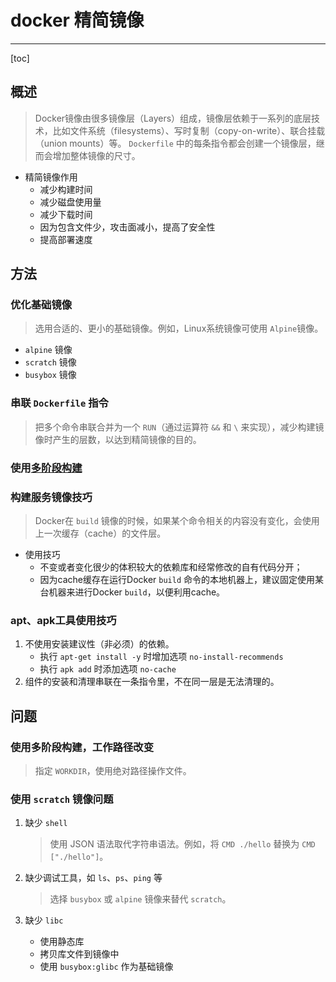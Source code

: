 # docker 精简镜像

---

[toc]

## 概述

> Docker镜像由很多镜像层（Layers）组成，镜像层依赖于一系列的底层技术，比如文件系统（filesystems）、写时复制（copy-on-write）、联合挂载（union mounts）等。
> `Dockerfile` 中的每条指令都会创建一个镜像层，继而会增加整体镜像的尺寸。

- 精简镜像作用
  - 减少构建时间
  - 减少磁盘使用量
  - 减少下载时间
  - 因为包含文件少，攻击面减小，提高了安全性
  - 提高部署速度

## 方法

### 优化基础镜像

> 选用合适的、更小的基础镜像。例如，Linux系统镜像可使用 `Alpine`镜像。

- `alpine` 镜像
- `scratch` 镜像
- `busybox` 镜像

### 串联 `Dockerfile` 指令

> 把多个命令串联合并为一个 `RUN`（通过运算符 `&&` 和 `\` 来实现），减少构建镜像时产生的层数，以达到精简镜像的目的。

### 使用[多阶段构建](docker%20多阶段构建.md)

### 构建服务镜像技巧

> Docker在 `build` 镜像的时候，如果某个命令相关的内容没有变化，会使用上一次缓存（cache）的文件层。

- 使用技巧
  - 不变或者变化很少的体积较大的依赖库和经常修改的自有代码分开；
  - 因为cache缓存在运行Docker `build` 命令的本地机器上，建议固定使用某台机器来进行Docker `build`，以便利用cache。

### apt、apk工具使用技巧

1. 不使用安装建议性（非必须）的依赖。
    - 执行 `apt-get install -y` 时增加选项 `no-install-recommends`
    - 执行 `apk add` 时添加选项 `no-cache`
1. 组件的安装和清理串联在一条指令里，不在同一层是无法清理的。

## 问题

### 使用多阶段构建，工作路径改变

> 指定 `WORKDIR`，使用绝对路径操作文件。

### 使用 `scratch` 镜像问题

1. 缺少 `shell`

    > 使用 JSON 语法取代字符串语法。例如，将 `CMD ./hello` 替换为 `CMD ["./hello"]`。

1. 缺少调试工具，如 `ls`、`ps`、`ping` 等

    > 选择 `busybox` 或 `alpine` 镜像来替代 `scratch`。

1. 缺少 `libc`
    - 使用静态库
    - 拷贝库文件到镜像中
    - 使用 `busybox:glibc` 作为基础镜像
